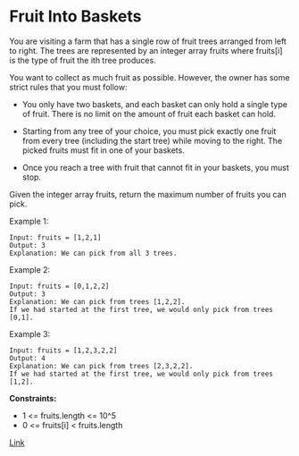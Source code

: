 # Fruit Into Baskets

You are visiting a farm that has a single row of fruit trees arranged from left to right. The trees are represented by
an integer array fruits where fruits[i] is the type of fruit the ith tree produces.

You want to collect as much fruit as possible. However, the owner has some strict rules that you must follow:

- You only have two baskets, and each basket can only hold a single type of fruit. There is no limit on the amount of
  fruit each basket can hold.

- Starting from any tree of your choice, you must pick exactly one fruit from every tree (including the start tree)
  while moving to the right. The picked fruits must fit in one of your baskets.

- Once you reach a tree with fruit that cannot fit in your baskets, you must stop.

Given the integer array fruits, return the maximum number of fruits you can pick.

Example 1:

```
Input: fruits = [1,2,1]
Output: 3
Explanation: We can pick from all 3 trees.
```

Example 2:

```
Input: fruits = [0,1,2,2]
Output: 3
Explanation: We can pick from trees [1,2,2].
If we had started at the first tree, we would only pick from trees [0,1].
```

Example 3:

```
Input: fruits = [1,2,3,2,2]
Output: 4
Explanation: We can pick from trees [2,3,2,2].
If we had started at the first tree, we would only pick from trees [1,2].
```

**Constraints:**

- 1 <= fruits.length <= 10^5
- 0 <= fruits[i] < fruits.length

[Link](https://leetcode.com/problems/fruit-into-baskets/)